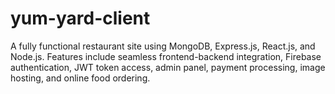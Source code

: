 # yum-yard-client
A fully functional restaurant site using MongoDB, Express.js, React.js, and Node.js. Features include seamless frontend-backend integration, Firebase authentication, JWT token access, admin panel, payment processing, image hosting, and online food ordering. 
